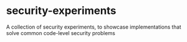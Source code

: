 # security-experiments
A collection of security experiments, to showcase implementations that solve common code-level security problems
